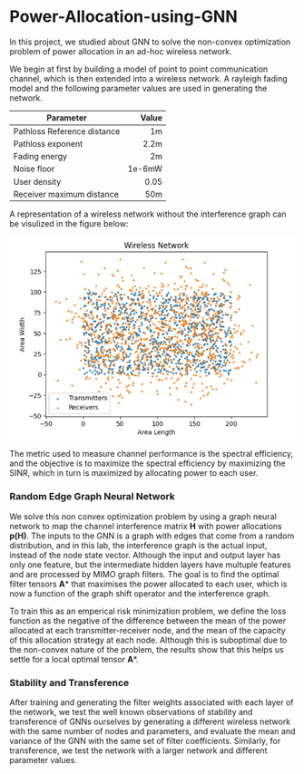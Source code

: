 # Power-Allocation-using-GNN

In this project, we studied about GNN to solve the non-convex optimization problem of power allocation in an ad-hoc wireless network. 

We begin at first by building a model of point to point communication channel, which is then extended into a wireless network. A rayleigh fading model and the following parameter values are used in generating the network. 

|           Parameter         |  Value  |
|-----------------------------|--------:|
| Pathloss Reference distance |  1m     |
| Pathloss exponent           |  2.2m   |
| Fading energy               |  2m     |
| Noise floor                 |  1e-6mW |
| User density                |  0.05   |
| Receiver maximum distance   |  50m    |


A representation of a wireless network without the interference graph can be visulized in the figure below: 

![.](https://github.com/dorza-klauss/Power-Allocation-using-GNN/blob/main/plots/tx1.png)

The metric used to measure channel performance is the spectral efficiency, and the objective is to maximize the spectral efficiency by maximizing the SINR, which in turn is maximized by allocating power to each user. 

### Random Edge Graph Neural Network

We solve this non convex optimization problem by using a graph neural network to map the channel interference matrix **H** with power allocations **p(H)**. The inputs to the GNN is a graph with edges that come from a random distribution, and in this lab, the interference graph is the actual input, instead of the node state vector. Although the input and output layer has only one feature, but the intermediate hidden layers have multuple features and are processed by MIMO graph filters. The goal is to find the optimal filter tensors **A*** that maximises the power allocated to each user, which is now a function of the graph shift operator and the interference graph.

To train this as an emperical risk minimization problem, we define the loss function as the negative of the difference between the mean of the power allocated at each transmitter-receiver node, and the mean of the capacity of this allocation strategy at each node. Although this is suboptimal due to the non-convex nature of the problem, the results show that this helps us settle for a local optimal tensor **A***. 

### Stability and Transference

After training and generating the filter weights associated with each layer of the network, we test the well known observations of stability and transference of GNNs ourselves by generating a different wireless network with the same number of nodes and parameters, and evaluate the mean and variance of the GNN with the same set of filter coefficients. Similarly, for transference, we test the network with a larger network and different parameter values. 








